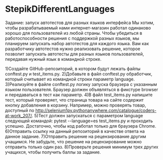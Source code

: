 # StepikDifferentLanguages
Задание: запуск автотестов для разных языков интерфейса
Мы хотим, чтобы разрабатываемый нами интернет-магазин работал одинаково хорошо для пользователей из любой страны. Чтобы убедиться в работоспособности решения с поддержкой разных языков, мы планируем запускать набор автотестов для каждого языка. Вам как разработчику автотестов нужно реализовать решение, которое позволит запускать автотесты для разных языков пользователей, передавая нужный язык в командной строке.

1)Создайте GitHub-репозиторий, в котором будут лежать файлы conftest.py и test_items.py.
2)Добавьте в файл conftest.py обработчик, который считывает из командной строки параметр language.
3)Реализуйте в файле conftest.py логику запуска браузера с указанным языком пользователя. Браузер должен объявляться в фикстуре browser и передаваться в тест как параметр.
4)В файл test_items.py напишите тест, который проверяет, что страница товара на сайте содержит кнопку добавления в корзину. Например, можно проверять товар, доступный по 
  http://selenium1py.pythonanywhere.com/catalogue/coders-at-work_207/.
5)Тест должен запускаться с параметром language следующей командой:
  pytest --language=es test_items.py
  и проходить успешно. Достаточно, чтобы код работал только для браузера Сhrome.
6)Отправить ссылку на данный репозиторий в качестве ответа на данное задание.
7)Отправить решение на рецензирование другим учащимся. Не забудьте, что решение на рецензирование можно отправить только один раз.
8)Проверьте решения минимум трех других учащихся, чтобы получить баллы за задание.
